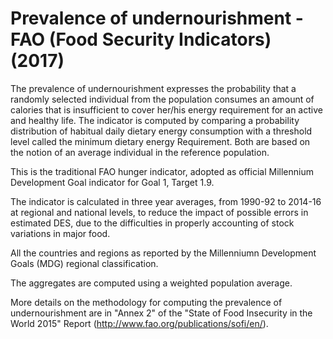 # Prevalence of undernourishment - FAO (Food Security Indicators) (2017)

The prevalence of undernourishment expresses the probability that a randomly selected individual from the population consumes an amount of calories that is insufficient to cover her/his energy requirement for an active and healthy life. The indicator is computed by comparing a probability distribution of habitual daily dietary energy consumption with a threshold level called the minimum dietary energy Requirement. Both are based on the notion of an average individual in the reference population.  

This is the traditional FAO hunger indicator, adopted as official Millennium Development Goal indicator for Goal 1, Target 1.9.

The indicator is calculated in three year averages, from 1990-92 to 2014-16 at regional and national levels, to reduce the impact of possible errors in estimated DES, due to the difficulties in properly accounting of stock variations in major food.

All the countries and regions as reported by the Millenniumn Development Goals (MDG) regional classification.

The aggregates are computed using a weighted population average.

More details on the methodology for computing the prevalence of undernourishment are in "Annex 2" of the "State of Food Insecurity in the World 2015" Report (http://www.fao.org/publications/sofi/en/).